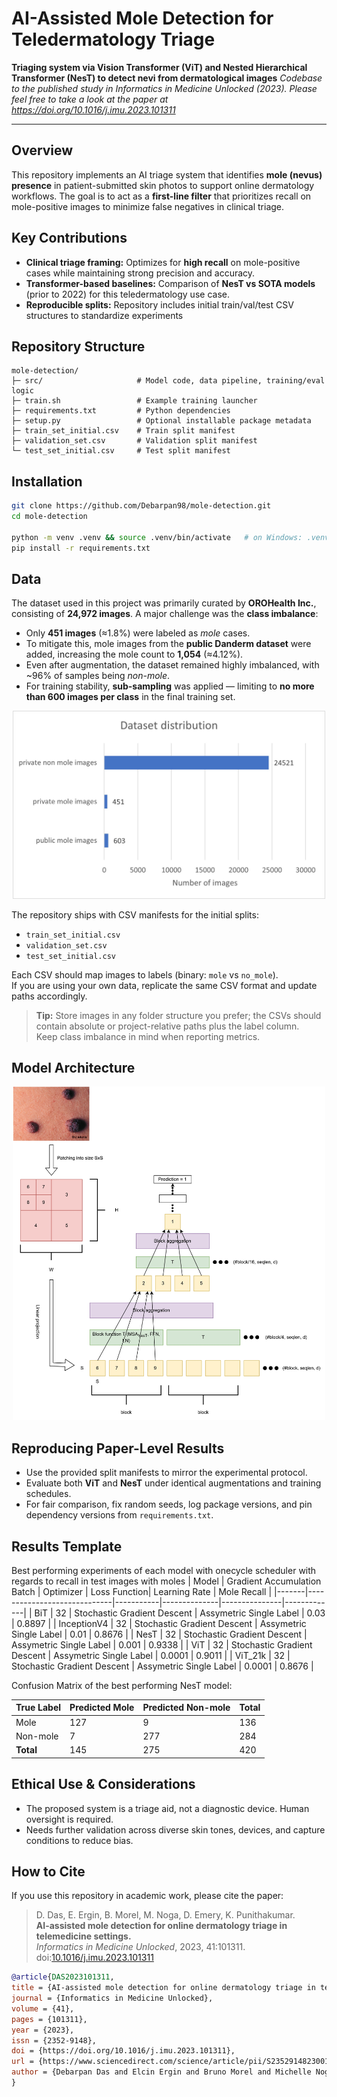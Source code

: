 # AI-Assisted Mole Detection for Teledermatology Triage
**Triaging system via Vision Transformer (ViT) and Nested Hierarchical Transformer (NesT) to detect nevi from dermatological images**
*Codebase to the published study in Informatics in Medicine Unlocked (2023). Please feel free to take a look at the paper at https://doi.org/10.1016/j.imu.2023.101311*

---

## Overview

This repository implements an AI triage system that identifies **mole (nevus) presence** in patient-submitted skin photos to support online dermatology workflows. The goal is to act as a **first-line filter** that prioritizes recall on mole-positive images to minimize false negatives in clinical triage.

## Key Contributions

- **Clinical triage framing:** Optimizes for **high recall** on mole-positive cases while maintaining strong precision and accuracy.  
- **Transformer-based baselines:** Comparison of **NesT vs SOTA models** (prior to 2022) for this teledermatology use case.  
- **Reproducible splits:** Repository includes initial train/val/test CSV structures to standardize experiments

## Repository Structure

```text
mole-detection/
├─ src/                     # Model code, data pipeline, training/eval logic
├─ train.sh                 # Example training launcher
├─ requirements.txt         # Python dependencies
├─ setup.py                 # Optional installable package metadata
├─ train_set_initial.csv    # Train split manifest
├─ validation_set.csv       # Validation split manifest
└─ test_set_initial.csv     # Test split manifest
```

## Installation

```bash
git clone https://github.com/Debarpan98/mole-detection.git
cd mole-detection

python -m venv .venv && source .venv/bin/activate   # on Windows: .venv\Scripts\activate
pip install -r requirements.txt
```

## Data
The dataset used in this project was primarily curated by **OROHealth Inc.**, consisting of **24,972 images**. A major challenge was the **class imbalance**:

- Only **451 images** (≈1.8%) were labeled as *mole* cases.  
- To mitigate this, mole images from the **public Danderm dataset** were added, increasing the mole count to **1,054** (≈4.12%).  
- Even after augmentation, the dataset remained highly imbalanced, with ~96% of samples being *non-mole*.  
- For training stability, **sub-sampling** was applied — limiting to **no more than 600 images per class** in the final training set.

<p align="center">
  <img src="illustrations/data_dist.jpg" alt="Class Distribution" width="500"/>
</p>

The repository ships with CSV manifests for the initial splits:

- `train_set_initial.csv`
- `validation_set.csv`
- `test_set_initial.csv`

Each CSV should map images to labels (binary: `mole` vs `no_mole`).  
If you are using your own data, replicate the same CSV format and update paths accordingly.

> **Tip:** Store images in any folder structure you prefer; the CSVs should contain absolute or project-relative paths plus the label column.  
> Keep class imbalance in mind when reporting metrics.

## Model Architecture
<p align="center">
  <img src="illustrations/NesT_arch.jpg" alt="NesT Model Architecture" width="500"/>
</p>


## Reproducing Paper-Level Results

- Use the provided split manifests to mirror the experimental protocol.  
- Evaluate both **ViT** and **NesT** under identical augmentations and training schedules.  
- For fair comparison, fix random seeds, log package versions, and pin dependency versions from `requirements.txt`.  

## Results Template

Best performing experiments of each model with onecycle scheduler with regards to recall in test images with moles
| Model | Gradient Accumulation Batch | Optimizer | Loss Function| Learning Rate | Mole Recall |
|-------|-----------------------------|-----------|--------------|---------------|-------------|
| BiT | 32 | Stochastic Gradient Descent | Assymetric Single Label | 0.03 | 0.8897 |
| InceptionV4 | 32 | Stochastic Gradient Descent | Assymetric Single Label | 0.01 | 0.8676 |
| NesT |  32 | Stochastic Gradient Descent | Assymetric Single Label | 0.001 | 0.9338 |
| ViT | 32 | Stochastic Gradient Descent | Assymetric Single Label | 0.0001 | 0.9011 |
| ViT_21k | 32 | Stochastic Gradient Descent | Assymetric Single Label | 0.0001 | 0.8676 |

Confusion Matrix of the best performing NesT model:

| True Label | Predicted Mole | Predicted Non-mole | Total |
|------------|----------------|--------------------|-------|
| Mole       | 127            | 9                  | 136   |
| Non-mole   | 7              | 277                | 284   |
| **Total**  | 145            | 275                | 420   |

## Ethical Use & Considerations

- The proposed system is a triage aid, not a diagnostic device. Human oversight is required.
- Needs further validation across diverse skin tones, devices, and capture conditions to reduce bias.

## How to Cite

If you use this repository in academic work, please cite the paper:

> D. Das, E. Ergin, B. Morel, M. Noga, D. Emery, K. Punithakumar.  
> **AI-assisted mole detection for online dermatology triage in telemedicine settings.**  
> *Informatics in Medicine Unlocked*, 2023, 41:101311.  
> doi:[10.1016/j.imu.2023.101311](https://doi.org/10.1016/j.imu.2023.101311)

```bibtex
@article{DAS2023101311,
title = {AI-assisted mole detection for online dermatology triage in telemedicine settings},
journal = {Informatics in Medicine Unlocked},
volume = {41},
pages = {101311},
year = {2023},
issn = {2352-9148},
doi = {https://doi.org/10.1016/j.imu.2023.101311},
url = {https://www.sciencedirect.com/science/article/pii/S2352914823001570},
author = {Debarpan Das and Elcin Ergin and Bruno Morel and Michelle Noga and Derek Emery and Kumaradevan Punithakumar},
}
```
